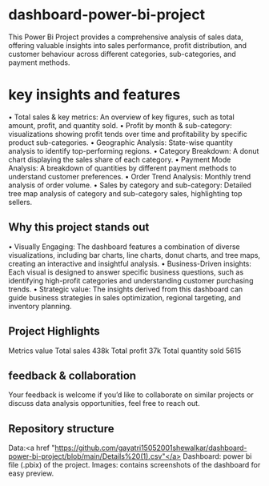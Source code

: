 # dashboard-power-bi-project
This Power Bi Project provides a comprehensive analysis of sales data, offering valuable insights into sales performance, profit distribution, and customer behaviour across different categories, sub-categories, and payment methods.

# key insights and features
•	Total sales & key metrics: An overview of key figures, such as total amount, profit, and quantity sold.
•	Profit by month & sub-category: visualizations showing profit tends over time and profitability by specific product sub-categories.
•	Geographic Analysis: State-wise quantity analysis to identify top-performing regions.
•	Category Breakdown: A donut chart displaying the sales share of each category.
•	Payment Mode Analysis: A breakdown of quantities by different payment methods to understand customer preferences.
•	Order Trend Analysis: Monthly trend analysis of order volume.
•	Sales by category and sub-category: Detailed tree map analysis of category and sub-category sales, highlighting top sellers.

## Why this project stands out
•	Visually Engaging: The dashboard features a combination of diverse visualizations, including bar charts, line charts, donut charts, and tree maps, creating an interactive and insightful analysis.
•	Business-Driven insights: Each visual is designed to answer specific business questions, such as  identifying high-profit categories and understanding customer purchasing trends.
•	Strategic value: The insights derived from this dashboard can guide business strategies in sales optimization, regional targeting, and inventory planning. 

## Project Highlights
Metrics                  value
Total sales             438k
Total profit            37k
Total quantity sold 5615

## feedback & collaboration
Your feedback is welcome if you’d like to collaborate on similar projects or discuss data analysis opportunities, feel free to reach out.

## Repository structure 
Data:<a href "https://github.com/gayatri15052001shewalkar/dashboard-power-bi-project/blob/main/Details%20(1).csv"</a>
Dashboard: power bi file (.pbix) of the project.
Images: contains screenshots of the dashboard for easy preview.

